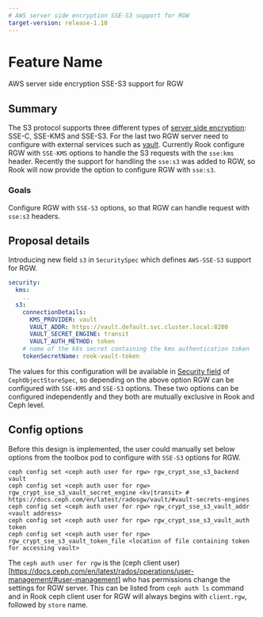 ```yaml
---
# AWS server side encryption SSE-S3 support for RGW
target-version: release-1.10
---
```


# Feature Name
AWS server side encryption SSE-S3 support for RGW

## Summary
The S3 protocol supports three different types of [server side encryption](https://docs.aws.amazon.com/AmazonS3/latest/userguide/serv-side-encryption.html): SSE-C, SSE-KMS and SSE-S3. For the last two RGW server need to configure with external services such as [vault](https://www.vaultproject.io/). Currently Rook configure RGW with `SSE-KMS` options to handle the S3 requests with the `sse:kms` header. Recently the support for handling the `sse:s3` was added to RGW, so Rook will now provide the option to configure RGW with `sse:s3`.

### Goals
Configure RGW with `SSE-S3` options, so that RGW can handle request with `sse:s3` headers.

## Proposal details
Introducing new field `s3` in `SecuritySpec` which defines `AWS-SSE-S3` support for RGW.
```yaml
security:
  kms:
    ..
  s3:
    connectionDetails:
      KMS_PROVIDER: vault
      VAULT_ADDR: https://vault.default.svc.cluster.local:8200
      VAULT_SECRET_ENGINE: transit
      VAULT_AUTH_METHOD: token
    # name of the k8s secret containing the kms authentication token
    tokenSecretName: rook-vault-token
```
The values for this configuration will be available in [Security field](Documentation/CRDs/Object-Storage/ceph-object-store-crd.md#security-settings) of `CephObjectStoreSpec`, so depending on the above option RGW can be configured with `SSE-KMS` and `SSE-S3` options. These two options can be configured independently and they both are mutually exclusive in Rook and Ceph level.

## Config options
Before this design is implemented, the user could manually set below options from the toolbox pod to configure with `SSE-S3` options for RGW.
```
ceph config set <ceph auth user for rgw> rgw_crypt_sse_s3_backend vault
ceph config set <ceph auth user for rgw> rgw_crypt_sse_s3_vault_secret_engine <kv|transit> # https://docs.ceph.com/en/latest/radosgw/vault/#vault-secrets-engines
ceph config set <ceph auth user for rgw> rgw_crypt_sse_s3_vault_addr <vault address>
ceph config set <ceph auth user for rgw> rgw_crypt_sse_s3_vault_auth token
ceph config set <ceph auth user for rgw> rgw_crypt_sse_s3_vault_token_file <location of file containing token for accessing vault>
```

The `ceph auth user for rgw` is the (ceph client user)[https://docs.ceph.com/en/latest/rados/operations/user-management/#user-management] who has permissions change the settings for RGW server. This can be listed from `ceph auth ls` command and in Rook ceph client user for RGW will always begins with `client.rgw`, followed by `store` name.
